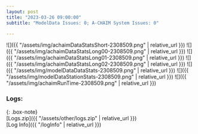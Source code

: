 ```yaml
---
layout: post
title: "2023-03-26 09:00:00"
subtitle: "ModelData Issues: 0; A-CHAIM System Issues: 0"

---
```


![]({{ "/assets/img/achaimDataStatsShort-2308509.png" | relative_url }})
![]({{ "/assets/img/achaimDataStatsLong00-2308509.png" | relative_url }})
![]({{ "/assets/img/achaimDataStatsLong01-2308509.png" | relative_url }})
![]({{ "/assets/img/achaimDataStatsLong02-2308509.png" | relative_url }})
![]({{ "/assets/img/modelDataDataStats-2308509.png" | relative_url }})
![]({{ "/assets/img/modelDataStationStats-2308509.png" | relative_url }})
![]({{ "/assets/img/achaimRunTime-2308509.png" | relative_url }})





### Logs:  
  
{: .box-note}  
[Logs.zip]({{ "/assets/other/logs.zip" | relative_url }})  
[Log Info]({{ "/logInfo" | relative_url }})  

